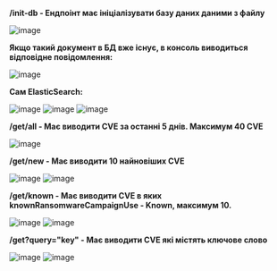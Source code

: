 **/init-db - Ендпоінт має ініціалізувати базу даних даними з файлу**

![image](https://github.com/user-attachments/assets/2941a4bd-dc86-476f-85e0-575646347e3e)

**Якщо такий документ в БД вже існує, в консоль виводиться відповідне повідомлення:**

![image](https://github.com/user-attachments/assets/f1ba9805-0499-40e5-8bbb-ccfbc1f504e2)

**Сам ElasticSearch:**

![image](https://github.com/user-attachments/assets/b690c124-ed83-440e-9c5f-ef021bd96d02)
![image](https://github.com/user-attachments/assets/d7151727-4063-407e-879d-a63a682061ae)
![image](https://github.com/user-attachments/assets/c7f047f3-1f36-4689-acfe-1234e840975d)

**/get/all - Має виводити CVE за останні 5 днів. Максимум 40 CVE**

![image](https://github.com/user-attachments/assets/12f0cdd5-eb23-4192-bda2-667b0aa53010)

**/get/new - Має виводити 10 найновіших CVE**

![image](https://github.com/user-attachments/assets/fc65c3a0-9e9c-481c-86a1-6469e9a37235)
![image](https://github.com/user-attachments/assets/3037a131-a85a-49cb-a0b7-dbe050b4b8ab)

**/get/known - Має виводити CVE в яких knownRansomwareCampaignUse - Known, максимум 10.**

![image](https://github.com/user-attachments/assets/24100d25-64dd-4dc3-a246-2a78d5aa42cf)
![image](https://github.com/user-attachments/assets/0aefb706-424d-44ab-97ed-bad83ab51bb9)

**/get?query="key" - Має виводити CVE які містять ключове слово**

![image](https://github.com/user-attachments/assets/bb8f1f74-864a-4fc8-922c-131f3f8e449a)
![image](https://github.com/user-attachments/assets/3d24b1ce-c8bc-4977-a07f-106929997e10)
